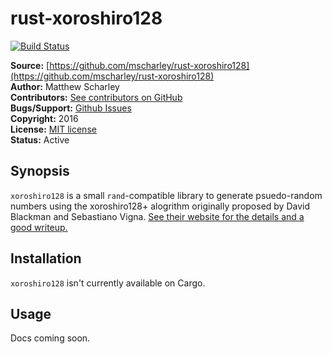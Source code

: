 # rust-xoroshiro128

[![Build Status](https://travis-ci.org/mscharley/rust-xoroshiro128.svg?branch=master)](https://travis-ci.org/mscharley/rust-xoroshiro128)

**Source:** [https://github.com/mscharley/rust-xoroshiro128](https://github.com/mscharley/rust-xoroshiro128)  
**Author:** Matthew Scharley  
**Contributors:** [See contributors on GitHub][gh-contrib]  
**Bugs/Support:** [Github Issues][gh-issues]  
**Copyright:** 2016  
**License:** [MIT license][license]  
**Status:** Active

## Synopsis

`xoroshiro128` is a small `rand`-compatible library to generate psuedo-random numbers using the xoroshiro128+ alogrithm
originally proposed by David Blackman and Sebastiano Vigna. [See their website for the details and a good writeup.][xoroshiro]

## Installation

`xoroshiro128` isn't currently available on Cargo.

## Usage

Docs coming soon.

  [gh-contrib]: https://github.com/mscharley/rust-xoroshiro128/graphs/contributors
  [gh-issues]: https://github.com/mscharley/rust-xoroshiro128/issues
  [license]: https://github.com/mscharley/rust-xoroshiro128/blob/master/LICENSE.md
  [xoroshiro]: http://xoroshiro.di.unimi.it/
  